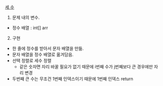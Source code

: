 <a href="https://www.acmicpc.net/problem/10817">세 수</a>

1. 문제 내의 변수.
- 정수 배열 : int[] arr

2. 구현
- 한 줄에 정수를 받아서 문자 배열을 만듦.
- 문자 배열을 정수 배열로 옮겨담음.
- 선택 정렬로 세수 정렬
  - 같은 숫자면 자리 바꿀 필요가 없기 때문에 i번째 수가 j번째보다 큰 경우에만 자리 변경  
- 두번째 큰 수는 무조건 1번째 인덱스이기 때문에 1번째 인덱스 return
